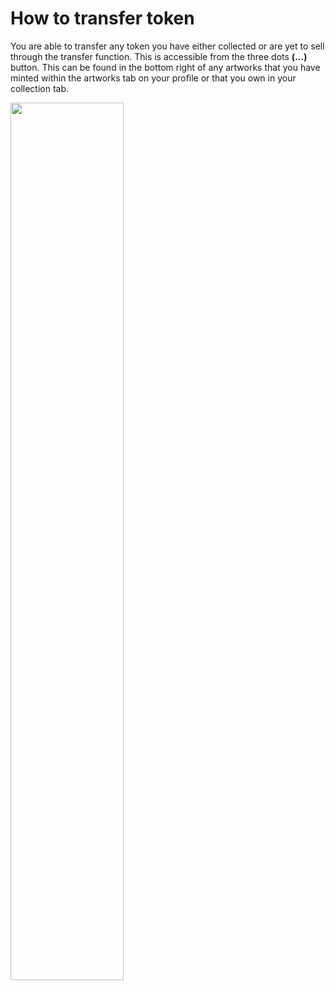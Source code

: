 # How to transfer token

You are able to transfer any token you have either collected or are yet to sell through the transfer function. This is accessible from the three dots <strong>(...)</strong> button. This can be found in the bottom right of any artworks that you have minted within the artworks tab on your profile or that you own in your collection tab.



<img src="https://storage.googleapis.com/public-blog-asset/doc-site/transfer-to-button.png" width="60%">
